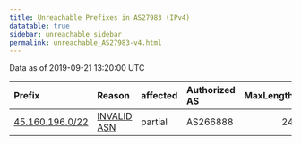 ```yaml
---
title: Unreachable Prefixes in AS27983 (IPv4)
datatable: true
sidebar: unreachable_sidebar
permalink: unreachable_AS27983-v4.html
---
```


Data as of 2019-09-21 13:20:00 UTC


<div class="datatable-begin"></div>

| Prefix                                                   | Reason                                                                                                 | affected   | Authorized AS   |   MaxLength | Anchor                                         |   unreachable /24s |
|:---------------------------------------------------------|:-------------------------------------------------------------------------------------------------------|:-----------|:----------------|------------:|:-----------------------------------------------|-------------------:|
| [45.160.196.0/22](https://stat.ripe.net/45.160.196.0/22) | [INVALID ASN](https://rpki-validator.ripe.net/announcement-preview?asn=AS27983&prefix=45.160.196.0/22) | partial    | AS266888        |          24 | [LACNIC](unreachable_LACNIC_RPKI_Root-v4.html) |                  4 |

<div class="datatable-end"></div>